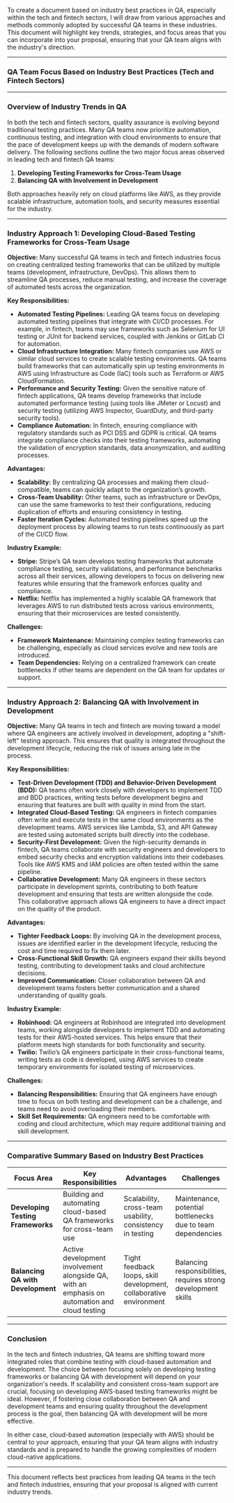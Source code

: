 To create a document based on industry best practices in QA, especially within the tech and fintech sectors, I will draw from various approaches and methods commonly adopted by successful QA teams in these industries. This document will highlight key trends, strategies, and focus areas that you can incorporate into your proposal, ensuring that your QA team aligns with the industry's direction.

---

### QA Team Focus Based on Industry Best Practices (Tech and Fintech Sectors)

---

### Overview of Industry Trends in QA

In both the tech and fintech sectors, quality assurance is evolving beyond traditional testing practices. Many QA teams now prioritize automation, continuous testing, and integration with cloud environments to ensure that the pace of development keeps up with the demands of modern software delivery. The following sections outline the two major focus areas observed in leading tech and fintech QA teams:

1. **Developing Testing Frameworks for Cross-Team Usage**
2. **Balancing QA with Involvement in Development**

Both approaches heavily rely on cloud platforms like AWS, as they provide scalable infrastructure, automation tools, and security measures essential for the industry.

---

### Industry Approach 1: **Developing Cloud-Based Testing Frameworks for Cross-Team Usage**

**Objective:**
Many successful QA teams in tech and fintech industries focus on creating centralized testing frameworks that can be utilized by multiple teams (development, infrastructure, DevOps). This allows them to streamline QA processes, reduce manual testing, and increase the coverage of automated tests across the organization.

**Key Responsibilities:**
- **Automated Testing Pipelines:** Leading QA teams focus on developing automated testing pipelines that integrate with CI/CD processes. For example, in fintech, teams may use frameworks such as Selenium for UI testing or JUnit for backend services, coupled with Jenkins or GitLab CI for automation.
- **Cloud Infrastructure Integration:** Many fintech companies use AWS or similar cloud services to create scalable testing environments. QA teams build frameworks that can automatically spin up testing environments in AWS using Infrastructure as Code (IaC) tools such as Terraform or AWS CloudFormation.
- **Performance and Security Testing:** Given the sensitive nature of fintech applications, QA teams develop frameworks that include automated performance testing (using tools like JMeter or Locust) and security testing (utilizing AWS Inspector, GuardDuty, and third-party security tools).
- **Compliance Automation:** In fintech, ensuring compliance with regulatory standards such as PCI DSS and GDPR is critical. QA teams integrate compliance checks into their testing frameworks, automating the validation of encryption standards, data anonymization, and auditing processes.

**Advantages:**
- **Scalability:** By centralizing QA processes and making them cloud-compatible, teams can quickly adapt to the organization’s growth.
- **Cross-Team Usability:** Other teams, such as infrastructure or DevOps, can use the same frameworks to test their configurations, reducing duplication of efforts and ensuring consistency in testing.
- **Faster Iteration Cycles:** Automated testing pipelines speed up the deployment process by allowing teams to run tests continuously as part of the CI/CD flow.

**Industry Example:**
- **Stripe:** Stripe’s QA team develops testing frameworks that automate compliance testing, security validations, and performance benchmarks across all their services, allowing developers to focus on delivering new features while ensuring that the framework enforces quality and compliance.
- **Netflix:** Netflix has implemented a highly scalable QA framework that leverages AWS to run distributed tests across various environments, ensuring that their microservices are tested consistently.

**Challenges:**
- **Framework Maintenance:** Maintaining complex testing frameworks can be challenging, especially as cloud services evolve and new tools are introduced.
- **Team Dependencies:** Relying on a centralized framework can create bottlenecks if other teams are dependent on the QA team for updates or support.

---

### Industry Approach 2: **Balancing QA with Involvement in Development**

**Objective:**
Many QA teams in tech and fintech are moving toward a model where QA engineers are actively involved in development, adopting a "shift-left" testing approach. This ensures that quality is integrated throughout the development lifecycle, reducing the risk of issues arising late in the process.

**Key Responsibilities:**
- **Test-Driven Development (TDD) and Behavior-Driven Development (BDD):** QA teams often work closely with developers to implement TDD and BDD practices, writing tests before development begins and ensuring that features are built with quality in mind from the start.
- **Integrated Cloud-Based Testing:** QA engineers in fintech companies often write and execute tests in the same cloud environments as the development teams. AWS services like Lambda, S3, and API Gateway are tested using automated scripts built directly into the codebase.
- **Security-First Development:** Given the high-security demands in fintech, QA teams collaborate with security engineers and developers to embed security checks and encryption validations into their codebases. Tools like AWS KMS and IAM policies are often tested within the same pipeline.
- **Collaborative Development:** Many QA engineers in these sectors participate in development sprints, contributing to both feature development and ensuring that tests are written alongside the code. This collaborative approach allows QA engineers to have a direct impact on the quality of the product.

**Advantages:**
- **Tighter Feedback Loops:** By involving QA in the development process, issues are identified earlier in the development lifecycle, reducing the cost and time required to fix them later.
- **Cross-Functional Skill Growth:** QA engineers expand their skills beyond testing, contributing to development tasks and cloud architecture decisions.
- **Improved Communication:** Closer collaboration between QA and development teams fosters better communication and a shared understanding of quality goals.

**Industry Example:**
- **Robinhood:** QA engineers at Robinhood are integrated into development teams, working alongside developers to implement TDD and automating tests for their AWS-hosted services. This helps ensure that their platform meets high standards for both functionality and security.
- **Twilio:** Twilio’s QA engineers participate in their cross-functional teams, writing tests as code is developed, using AWS services to create temporary environments for isolated testing of microservices.

**Challenges:**
- **Balancing Responsibilities:** Ensuring that QA engineers have enough time to focus on both testing and development can be a challenge, and teams need to avoid overloading their members.
- **Skill Set Requirements:** QA engineers need to be comfortable with coding and cloud architecture, which may require additional training and skill development.

---

### Comparative Summary Based on Industry Best Practices

| Focus Area                          | Key Responsibilities                                    | Advantages                                                   | Challenges                                                    |
| ----------------------------------- | ------------------------------------------------------- | ------------------------------------------------------------ | -------------------------------------------------------------- |
| **Developing Testing Frameworks**    | Building and automating cloud-based QA frameworks for cross-team use | Scalability, cross-team usability, consistency in testing     | Maintenance, potential bottlenecks due to team dependencies     |
| **Balancing QA with Development** | Active development involvement alongside QA, with an emphasis on automation and cloud testing | Tight feedback loops, skill development, collaborative environment | Balancing responsibilities, requires strong development skills |

---

### Conclusion

In the tech and fintech industries, QA teams are shifting toward more integrated roles that combine testing with cloud-based automation and development. The choice between focusing solely on developing testing frameworks or balancing QA with development will depend on your organization's needs. If scalability and consistent cross-team support are crucial, focusing on developing AWS-based testing frameworks might be ideal. However, if fostering close collaboration between QA and development teams and ensuring quality throughout the development process is the goal, then balancing QA with development will be more effective.

In either case, cloud-based automation (especially with AWS) should be central to your approach, ensuring that your QA team aligns with industry standards and is prepared to handle the growing complexities of modern cloud-native applications.

--- 

This document reflects best practices from leading QA teams in the tech and fintech industries, ensuring that your proposal is aligned with current industry trends.